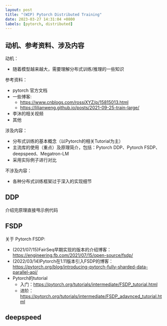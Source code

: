 ```yaml
---
layout: post
title: "(WIP) Pytorch Distributed Training"
date: 2023-03-27 14:31:04 +0800
labels: [pytorch, distributed]
---
```


## 动机、参考资料、涉及内容

动机：

- 随着模型越来越大，需要理解分布式训练/推理的一些知识

参考资料：

- pytorch 官方文档
- 一些博客:
  - https://www.cnblogs.com/rossiXYZ/p/15815013.html
  - https://lilianweng.github.io/posts/2021-09-25-train-large/
- 李沐的相关视频
- 其他

涉及内容：

- 分布式训练的基本概念（以Pytorch的相关Tutorial为主）
- 主流库的使用（重点）及原理简介，包括：Pytorch DDP、Pytorch FSDP、deepspeed、Megatron-LM
- 采用实际例子进行对比

不涉及内容：

- 各种分布式训练框架过于深入的实现细节

## DDP

介绍完原理直接甩示例代码

## FSDP

关于 Pytorch FSDP:

- (2021/07/15)FairSeq早期实现的版本的介绍博客：https://engineering.fb.com/2021/07/15/open-source/fsdp/
- (2022/03/14)Pytorch在1.11版本引入FSDP的博客：https://pytorch.org/blog/introducing-pytorch-fully-sharded-data-parallel-api/
- Pytorch的tutorial
  - 入门：https://pytorch.org/tutorials/intermediate/FSDP_tutorial.html
  - 进阶：https://pytorch.org/tutorials/intermediate/FSDP_adavnced_tutorial.html

## deepspeed

